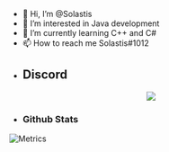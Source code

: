 - 👋 Hi, I’m @Solastis
- 👀 I’m interested in Java development
- 🌱 I’m currently learning C++ and C#
- 📫 How to reach me Solastis#1012
- ## Discord
<p align="center">
  <img src="https://discord.c99.nl/widget/theme-1/812584380303147028.png" />
</p>

- ### Github Stats
![Metrics](https://metrics.lecoq.io/Solastis?template=classic&config.timezone=Europe%2FBerlin)


